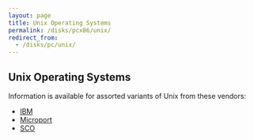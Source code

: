 ```yaml
---
layout: page
title: Unix Operating Systems
permalink: /disks/pcx86/unix/
redirect_from:
  - /disks/pc/unix/
---
```


Unix Operating Systems
---

Information is available for assorted variants of Unix from these vendors:

* [IBM](ibm/)
* [Microport](microport/)
* [SCO](sco/)
